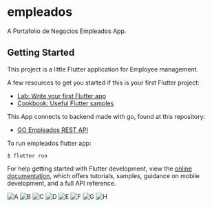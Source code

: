 # empleados

A Portafolio de Negocios Empleados App.

## Getting Started

This project is a little Flutter application for Employee management.

A few resources to get you started if this is your first Flutter project:

- [Lab: Write your first Flutter app](https://docs.flutter.dev/get-started/codelab)
- [Cookbook: Useful Flutter samples](https://docs.flutter.dev/cookbook)

This App connects to backend made with go, found at this repository:

- [GO Empleados REST API](https://github.com/FernandoMay/goempleados)

To run empleados flutter app:

```
$ flutter run 
```

For help getting started with Flutter development, view the
[online documentation](https://docs.flutter.dev/), which offers tutorials,
samples, guidance on mobile development, and a full API reference.

![A](assets/a.jpg)
![B](assets/b.jpg)
![C](assets/c.jpg)
![D](assets/d.jpg)
![E](assets/e.jpg)
![F](assets/f.jpg)
![G](assets/g.jpg)
![H](assets/h.jpg)